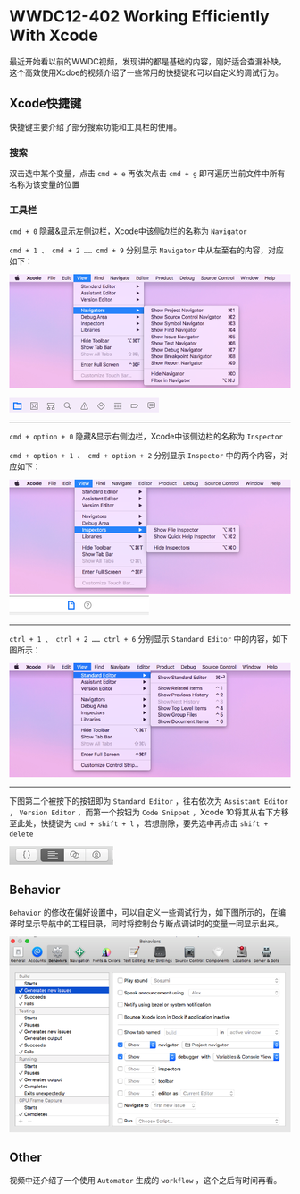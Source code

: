# WWDC12-402 Working Efficiently With Xcode

最近开始看以前的WWDC视频，发现讲的都是基础的内容，刚好适合查漏补缺，这个高效使用Xcdoe的视频介绍了一些常用的快捷键和可以自定义的调试行为。

## Xcode快捷键

快捷键主要介绍了部分搜索功能和工具栏的使用。

### 搜索

双击选中某个变量，点击 `cmd + e` 再依次点击 `cmd + g` 即可遍历当前文件中所有名称为该变量的位置

### 工具栏

`cmd + 0` 隐藏&显示左侧边栏，Xcode中该侧边栏的名称为 `Navigator`

`cmd + 1 、 cmd + 2 …… cmd + 9` 分别显示 `Navigator` 中从左至右的内容，对应如下：

![Screen Shot 2018-11-02 at 11.20.35](media/Screen%20Shot%202018-11-02%20at%2011.20.35.png)

![Screen Shot 2018-11-02 at 11.21.47](media/Screen%20Shot%202018-11-02%20at%2011.21.47.png)

* * *

`cmd + option + 0` 隐藏&显示右侧边栏，Xcode中该侧边栏的名称为 `Inspector`

`cmd + option + 1 、 cmd + option + 2` 分别显示 `Inspector` 中的两个内容，对应如下：

![Screen Shot 2018-11-02 at 11.23.54](media/Screen%20Shot%202018-11-02%20at%2011.23.54.png)
![Screen Shot 2018-11-02 at 11.24.06](media/Screen%20Shot%202018-11-02%20at%2011.24.06.png)

* * *

`ctrl + 1 、 ctrl + 2 …… ctrl + 6` 分别显示 `Standard Editor` 中的内容，如下图所示：

![Snip20181102_1](media/Snip20181102_1.png)

* * *

下图第二个被按下的按钮即为 `Standard Editor` ，往右依次为 `Assistant Editor` ， `Version Editor` ，而第一个按钮为 `Code Snippet` ，Xcode 10将其从右下方移至此处，快捷键为 `cmd + shift + l` ，若想删除，要先选中再点击 `shift + delete`

![Snip20181102_2](media/Snip20181102_2.png)

## Behavior

`Behavior` 的修改在偏好设置中，可以自定义一些调试行为，如下图所示的，在编译时显示导航中的工程目录，同时将控制台与断点调试时的变量一同显示出来。

![Snip20181102_3](media/Snip20181102_3.png)


## Other

视频中还介绍了一个使用 `Automator` 生成的 `workflow` ，这个之后有时间再看。


